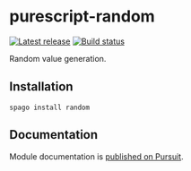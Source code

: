 # purescript-random

[![Latest release](http://img.shields.io/github/release/purescript/purescript-random.svg)](https://github.com/purescript/purescript-random/releases)
[![Build status](https://github.com/purescript/purescript-random/workflows/CI/badge.svg?branch=master)](https://github.com/purescript/purescript-random/actions?query=workflow%3ACI+branch%3Amaster)

Random value generation.

## Installation

```
spago install random
```

## Documentation

Module documentation is [published on Pursuit](http://pursuit.purescript.org/packages/purescript-random).
